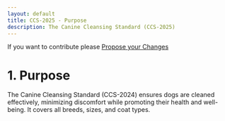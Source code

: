 ```yaml
---
layout: default
title: CCS-2025 - Purpose
description: The Canine Cleansing Standard (CCS-2025)
---
```

If you want to contribute please <a href="{{ site.github.repository_url }}/edit/main/{{ page.path'}}/">Propose your Changes</a>
# 1. Purpose

The Canine Cleansing Standard (CCS-2024) ensures dogs are cleaned effectively, minimizing discomfort while promoting their health and well-being. It covers all breeds, sizes, and coat types.